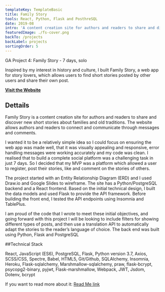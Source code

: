 ```yaml
---
templateKey: TemplateBasic
title: Family Story
tools: React, Python, Flask and PosthreSQL
date: 2019-08
intro: 'A content creation site for authors and readers to share and discover new short stories about families and old traditions.'
featuredImage: ./fs-cover.png
backTo: /projects
backLabel: projects
sortingOrder: 5
---
```


GA Project 4: Family Story - 7 days, solo

Inspired by my interest in history and culture, I built Family Story, a web app for story lovers, which allows users to find short stories posted by other users and share their own post.

**<a href="https://family-story-ga.herokuapp.com" target="_blank">Visit the Website</a>**

## Dettails

Family Story is a content creation site for authors and readers to share and discover new short stories about families and old traditions. The website allows authors and readers to connect and communicate through messages and comments.

I wanted it to be a relatively simple idea so I could focus on ensuring the web app was made well, that it was visually appealing and responsive, error handling messages were working accurately and my code was clean. I realised that to build a complete social platform was a challenging task in just 7 days. So I decided that my MVP was a platform which allowed a user to register, post their stories, like and comment on the stories of others.

The project started with an Entity Relationship Diagram (ERD) and I used Draw.io and Google Slides to wireframe. The site has a Python/PostgreSQL backend and a React frontend. Based on the initial technical design, I built the data models and used Flask to provide the API framework. Before building the front end, I tested the API endpoints using Insomnia and TablePlus.

I am proud of the code that I wrote to meet these initial objectives, and going forward with this project I will be looking to include filters for showing different types of posts, and then use a translation API to automatically adapt the stories to the reader’s language of choice. The back end was built using Python, Flask and PostgreSQL

##Technical Stack

React, JavaScript (ES6), PostgreSQL, Flask, Python version 3.7, Axios, SCSS/CSS, Spectre, Babel, HTML5, Git/Github, SQLAlchemy, Insomnia, Heroku, Flask-sqlalchemy, Marshmallow-sqlalchemy, praw, flask-bcrypt, psycopg2-binary, pyjwt, Flask-marshmallow, Webpack, JWT, Jsdom, Dotenv, bcrypt

If you want to read more about it: <a href="https://github.com/gaebar/sei-project-4" target="_blank">Read Me link</a>
